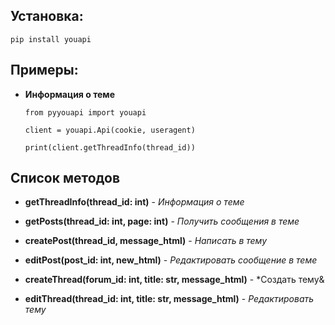 ## Установка:

```
pip install youapi
```

## Примеры:

* **Информация о теме**
  ```
  from pyyouapi import youapi

  client = youapi.Api(cookie, useragent)

  print(client.getThreadInfo(thread_id))
  ```

## Список методов

* **getThreadInfo(thread_id: int)** - *Информация о теме*

* **getPosts(thread_id: int, page: int)** - *Получить сообщения в теме*

* **createPost(thread_id, message_html)** - *Написать в тему*

* **editPost(post_id: int, new_html)** - *Редактировать сообщение в теме*

* **createThread(forum_id: int, title: str, message_html)** - *Создать тему&

* **editThread(thread_id: int, title: str, message_html)** - *Редактировать тему*